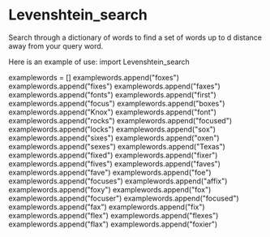 # Levenshtein_search
Search through a dictionary of words to find a set of words up to d distance away from your query word.

Here is an example of use:
import Levenshtein_search
 
examplewords = []
examplewords.append("foxes")
examplewords.append("fixes")
examplewords.append("faxes")
examplewords.append("fonts")
examplewords.append("first")
examplewords.append("focus")
examplewords.append("boxes")
examplewords.append("Knox")
examplewords.append("font")
examplewords.append("rocks")
examplewords.append("focused")
examplewords.append("locks")
examplewords.append("sox")
examplewords.append("sixes")
examplewords.append("oxen")
examplewords.append("sexes")
examplewords.append("Texas")
examplewords.append("fixed")
examplewords.append("fixer")
examplewords.append("fives")
examplewords.append("faves")
examplewords.append("fave")
examplewords.append("foe")
examplewords.append("focuses")
examplewords.append("affix")
examplewords.append("foxy")
examplewords.append("fox")
examplewords.append("focuser")
examplewords.append("focused")
examplewords.append("fax")
examplewords.append("fix")
examplewords.append("flex")
examplewords.append("flexes")
examplewords.append("flax")
examplewords.append("foxier")
